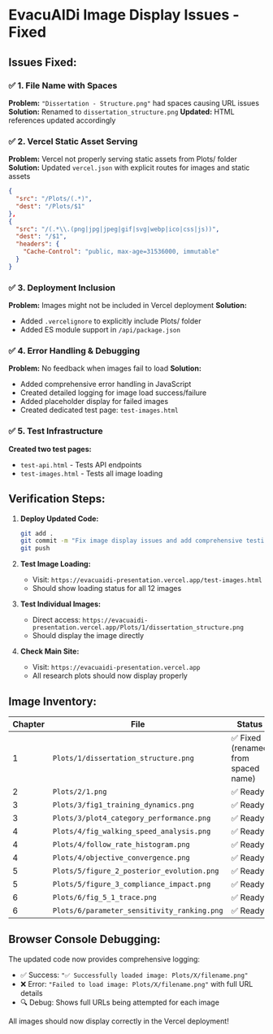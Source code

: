# EvacuAIDi Image Display Issues - Fixed

## Issues Fixed:

### ✅ 1. File Name with Spaces
**Problem:** `"Dissertation - Structure.png"` had spaces causing URL issues
**Solution:** Renamed to `dissertation_structure.png`
**Updated:** HTML references updated accordingly

### ✅ 2. Vercel Static Asset Serving
**Problem:** Vercel not properly serving static assets from Plots/ folder
**Solution:** Updated `vercel.json` with explicit routes for images and static assets
```json
{
  "src": "/Plots/(.*)",
  "dest": "/Plots/$1"
},
{
  "src": "/(.*\\.(png|jpg|jpeg|gif|svg|webp|ico|css|js))",
  "dest": "/$1",
  "headers": {
    "Cache-Control": "public, max-age=31536000, immutable"
  }
}
```

### ✅ 3. Deployment Inclusion
**Problem:** Images might not be included in Vercel deployment
**Solution:** 
- Added `.vercelignore` to explicitly include Plots/ folder
- Added ES module support in `/api/package.json`

### ✅ 4. Error Handling & Debugging
**Problem:** No feedback when images fail to load
**Solution:**
- Added comprehensive error handling in JavaScript
- Created detailed logging for image load success/failure
- Added placeholder display for failed images
- Created dedicated test page: `test-images.html`

### ✅ 5. Test Infrastructure
**Created two test pages:**
- `test-api.html` - Tests API endpoints
- `test-images.html` - Tests all image loading

## Verification Steps:

1. **Deploy Updated Code:**
   ```bash
   git add .
   git commit -m "Fix image display issues and add comprehensive testing"
   git push
   ```

2. **Test Image Loading:**
   - Visit: `https://evacuaidi-presentation.vercel.app/test-images.html`
   - Should show loading status for all 12 images

3. **Test Individual Images:**
   - Direct access: `https://evacuaidi-presentation.vercel.app/Plots/1/dissertation_structure.png`
   - Should display the image directly

4. **Check Main Site:**
   - Visit: `https://evacuaidi-presentation.vercel.app`
   - All research plots should now display properly

## Image Inventory:

| Chapter | File | Status |
|---------|------|--------|
| 1 | `Plots/1/dissertation_structure.png` | ✅ Fixed (renamed from spaced name) |
| 2 | `Plots/2/1.png` | ✅ Ready |
| 3 | `Plots/3/fig1_training_dynamics.png` | ✅ Ready |
| 3 | `Plots/3/plot4_category_performance.png` | ✅ Ready |
| 4 | `Plots/4/fig_walking_speed_analysis.png` | ✅ Ready |
| 4 | `Plots/4/follow_rate_histogram.png` | ✅ Ready |
| 4 | `Plots/4/objective_convergence.png` | ✅ Ready |
| 5 | `Plots/5/figure_2_posterior_evolution.png` | ✅ Ready |
| 5 | `Plots/5/figure_3_compliance_impact.png` | ✅ Ready |
| 6 | `Plots/6/fig_5_1_trace.png` | ✅ Ready |
| 6 | `Plots/6/parameter_sensitivity_ranking.png` | ✅ Ready |

## Browser Console Debugging:

The updated code now provides comprehensive logging:
- ✅ Success: `"✅ Successfully loaded image: Plots/X/filename.png"`
- ❌ Error: `"Failed to load image: Plots/X/filename.png"` with full URL details
- 🔍 Debug: Shows full URLs being attempted for each image

All images should now display correctly in the Vercel deployment!
